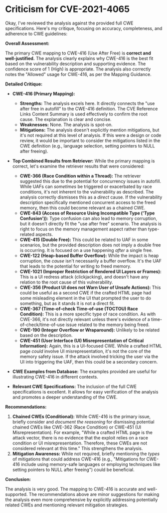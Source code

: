 # Criticism for CVE-2021-4065

Okay, I've reviewed the analysis against the provided full CWE specifications. Here's my critique, focusing on accuracy, completeness, and adherence to CWE guidelines:

**Overall Assessment:**

The primary CWE mapping to CWE-416 (Use After Free) is **correct and well-justified.** The analysis clearly explains why CWE-416 is the best fit based on the vulnerability description and supporting evidence. The confidence score of 1 (High) is appropriate. The analysis also correctly notes the "Allowed" usage for CWE-416, as per the Mapping Guidance.

**Detailed Critique:**

*   **CWE-416 (Primary Mapping):**
    *   **Strengths:** The analysis excels here.  It directly connects the "use after free in autofill" to the CWE-416 definition. The CVE Reference Links Content Summary is used effectively to confirm the root cause. The explanation is clear and concise.
    *   **Weaknesses:** None. The analysis is spot-on.
    *   **Mitigations:**  The analysis doesn't explicitly mention mitigations, but it's not required at this level of analysis.  If this were a design or code review, it would be important to consider the mitigations listed in the CWE definition (e.g., language selection, setting pointers to NULL after freeing).

*   **Top Combined Results from Retriever:** While the primary mapping is correct, let's examine the retriever results that were considered:

    *   **CWE-366 (Race Condition within a Thread):** The retriever suggested this due to the potential for concurrency issues in autofill.  While UAFs can *sometimes* be triggered or exacerbated by race conditions, it's not inherent to the vulnerability as described.  The analysis correctly dismisses this as a *direct* cause.  If the vulnerability description specifically mentioned concurrent access to the freed memory, then this could become relevant as a chained CWE.
    *   **CWE-843 (Access of Resource Using Incompatible Type ('Type Confusion')):** Type confusion can also lead to memory corruption, but it doesn't directly fit the "use after free" scenario. The analysis is right to focus on the memory management aspect rather than type-related aspects.
    *   **CWE-415 (Double Free):** This could be related to UAF in some scenarios, but the provided description does not imply a double free is occurring. It is focused on a use happening *after* a single free.
    *   **CWE-122 (Heap-based Buffer Overflow):** While the impact is heap corruption, the *cause* isn't necessarily a buffer overflow. It's the UAF that leads to the potential for writing to freed memory.
    *   **CWE-1021 (Improper Restriction of Rendered UI Layers or Frames):**  This is a UI redress attack (clickjacking), and doesn't have any relation to the root cause of this vulnerability.
    *    **CWE-356 (Product UI does not Warn User of Unsafe Actions):** This could be useful as a second CWE if the crafted HTML page had some misleading element in the UI that prompted the user to do something, but as it stands it is not a direct fit.
    *   **CWE-367 (Time-of-check Time-of-use (TOCTOU) Race Condition):** This is a more specific type of race condition. As with CWE-366, it's not directly relevant unless there's evidence of a time-of-check/time-of-use issue related to the memory being freed.
    *   **CWE-190 (Integer Overflow or Wraparound):** Unlikely to be related based on the description.
    *   **CWE-451 (User Interface (UI) Misrepresentation of Critical Information):** Again, this is a UI-focused CWE.  While a crafted HTML page *could* involve UI misrepresentation, it's not the core of the memory safety issue. If the attack involved tricking the user via the UI into triggering the UAF, then this could be a secondary concern.

*   **CWE Examples from Database:**  The examples provided are useful for illustrating CWE-416 in different contexts.

*   **Relevant CWE Specifications:** The inclusion of the full CWE specifications is excellent. It allows for easy verification of the analysis and promotes a deeper understanding of the CWE.

**Recommendations:**

1.  **Chained CWEs (Conditional):** While CWE-416 is the primary issue, briefly consider and *document the reasoning* for dismissing potential chained CWEs like CWE-362 (Race Condition) or CWE-451 (UI Misrepresentation).  For example, "While a crafted HTML page is the attack vector, there is no evidence that the exploit relies on a race condition or UI misrepresentation.  Therefore, these CWEs are not considered relevant at this time." This strengthens the analysis.
2.  **Mitigation Awareness:** While not required, briefly mentioning the *types* of mitigations that could address CWE-416 (e.g., "Mitigations for CWE-416 include using memory-safe languages or employing techniques like setting pointers to NULL after freeing") could be beneficial.

**Conclusion:**

The analysis is very good. The mapping to CWE-416 is accurate and well-supported. The recommendations above are minor suggestions for making the analysis even more comprehensive by explicitly addressing potentially related CWEs and mentioning relevant mitigation strategies.